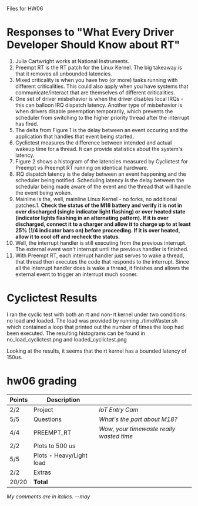 Files for HW06

# Responses to "What Every Driver Developer Should Know about RT"

1.	Julia Cartwright works at National Instruments.
2.	Preempt RT is the RT patch for the Linux Kernel. The big takeaway is that it removes all unbounded latencies.
3.	Mixed criticality is when you have two (or more) tasks running with different criticalities. This could also apply when you have systems that communicate/interact that are themselves of different criticalities.
4.	One set of driver misbehavior is when the driver disables local IRQs - this can balloon IRQ dispatch latency. Another type of misbehavior is when drivers disable preemption temporarily, which prevents the scheduler from switching to the higher priority thread after the interrupt has fired.
5.	The delta from Figure 1 is the delay between an event occuring and the application that handles that event being started.
6.	Cyclictest measures the difference between intended and actual wakeup time for a thread. It can provide statistics about the system's latency.
7.	Figure 2 shows a histogram of the latencies measured by Cyclictest for Preempt vs Preempt RT running on identical hardware.
8.	IRQ dispatch latency is the delay between an event happening and the scheduler being notified. Scheduling latency is the delay between the schedular being made aware of the event and the thread that will handle the event being woken.
9.	Mainline is the, well, mainline Linux Kernel - no forks, no additional patches.1.	**Check the status of the M18 battery and verify it is not in over discharged (single indicator light flashing) or over heated state (indicator lights flashing in an alternating pattern). If it is over discharged, connect it to a charger and allow it to charge up to at least 25% (1/4 indicator bars on) before proceeding. If it is over heated, allow it to cool off and recheck the status.**
10.	Well, the interrupt handler is still executing from the previous interrupt. The external event won't interrupt until the previous handler is finished.
11.	With Preempt RT, each interrupt handler just serves to wake a thread, that thread then executes the code that responds to the interrupt. Since all the interrupt handler does is wake a thread, it finishes and allows the external event to trigger an interrupt much sooner.

# Cyclictest Results

I ran the cyclic test with both an rt and non-rt kernel under two conditions: no load and loaded. The load was provided by running ./timeWaster.sh which contained a loop that printed out the number of times the loop had been executed. The resulting histograms can be found in no_load_cyclictest.png and loaded_cyclictest.png

Looking at the results, it seems that the rt kernel has a bounded latency of 150us.

# hw06 grading

| Points      | Description | |
| ----------- | ----------- |-|
|  2/2 | Project | *IoT Entry Cam*
|  5/5 | Questions | *What's the part about M18?*
|  4/4 | PREEMPT_RT | *Wow, your timewaste really wasted time*
|  2/2 | Plots to 500 us
|  5/5 | Plots - Heavy/Light load
|  2/2 | Extras
| 20/20 | **Total**

*My comments are in italics. --may*